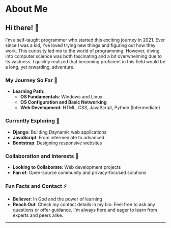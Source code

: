 # About Me

## Hi there! 👋

I'm a self-taught programmer who started this exciting journey in 2021. Ever since I was a kid, I've loved trying new things and figuring out how they work. This curiosity led me to the world of programming. However, diving into computer science was both fascinating and a bit overwhelming due to its vastness. I quickly realized that becoming proficient in this field would be a long, yet rewarding, adventure.

### My Journey So Far 🚀

- **Learning Path**: 
  - **OS Fundamentals**: Windows and Linux
  - **OS Configuration and Basic Networking**
  - **Web Development**: HTML, CSS, JavaScript, Python (Intermediate)

### Currently Exploring 🌱

- **Django**: Building Daynamic web applications
- **JavaScript**: From intermediate to advanced
- **Bootstrap**: Designing responsive websites

### Collaboration and Interests 👯

- **Looking to Collaborate**: Web development projects
- **Fan of**: Open-source community and privacy-focused solutions

### Fun Facts and Contact ⚡

- **Believer**: In God and the power of learning
- **Reach Out**: Check my contact details in my bio. Feel free to ask any questions or offer guidance. I'm always here and eager to learn from experts and peers alike.

---

